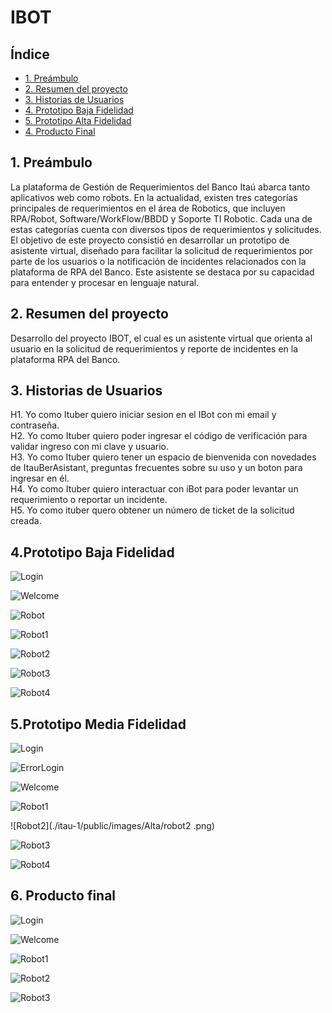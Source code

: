 # IBOT

## Índice

* [1. Preámbulo](#1-preámbulo)
* [2. Resumen del proyecto](#2-resumen-del-proyecto)
* [3. Historias de Usuarios](#3-historias-de-usuarios)
* [4. Prototipo Baja Fidelidad](#4-Prototipo-Baja-Fidelidad)
* [5. Prototipo Alta Fidelidad](#4-Prototipo-Alta-Fidelidad)
* [4. Producto Final](#4-Producto-Final)



## 1. Preámbulo
La plataforma de Gestión de Requerimientos del Banco Itaú abarca tanto aplicativos web como robots. En la actualidad, existen tres categorías principales de requerimientos en el área de Robotics, que incluyen RPA/Robot, Software/WorkFlow/BBDD y Soporte TI Robotic. Cada una de estas categorías cuenta con diversos tipos de requerimientos y solicitudes. El objetivo de este proyecto consistió en desarrollar un prototipo de asistente virtual, diseñado para facilitar la solicitud de requerimientos por parte de los usuarios o la notificación de incidentes relacionados con la plataforma de RPA del Banco. Este asistente se destaca por su capacidad para entender y procesar en lenguaje natural.



## 2. Resumen del proyecto
Desarrollo del proyecto IBOT, el cual   es  un asistente virtual que orienta al usuario en la solicitud de requerimientos y reporte de incidentes en la plataforma RPA del Banco.



## 3. Historias de Usuarios

H1. Yo como Ituber quiero iniciar sesion en el IBot con mi email y contraseña.      
H2. Yo como Ituber quiero poder ingresar el código de verificación para validar ingreso con mi clave y usuario.  
H3. Yo como Ituber quiero tener un espacio de bienvenida con novedades de ItauBerAsistant, preguntas frecuentes sobre su uso y un boton para ingresar en él.  
H4. Yo como Ituber quiero interactuar con iBot para poder levantar un requerimiento o reportar un incidente.  
H5. Yo como ituber quero obtener un número de ticket de la solicitud creada.  



## 4.Prototipo Baja Fidelidad


![Login](./itau-1/public/images/Baja/image1.png)    


![Welcome](./itau-1/public/images/Baja/image2.png)    


![Robot](./itau-1/public/images/Baja/image3.png)    


![Robot1](./itau-1/public/images/Baja/image4.png)    


![Robot2](./itau-1/public/images/Baja/image5.png)    


![Robot3](./itau-1/public/images/Baja/image6.png)    


![Robot4](./itau-1/public/images/Baja/image7.png)      



## 5.Prototipo Media Fidelidad  



![Login](./itau-1/public/images/Alta/login.png)    

 
![ErrorLogin](./itau-1/public/images/Alta/tarjetaError.png)    


![Welcome](./itau-1/public/images/Alta/welcome.png)    


![Robot1](./itau-1/public/images/Alta/robot1.png)    


![Robot2](./itau-1/public/images/Alta/robot2 .png)    


![Robot3](./itau-1/public/images/Alta/robot3.jpg)    


![Robot4](./itau-1/public/images/Alta/robot4.png)    



## 6. Producto final  

![Login](./itau-1/public/images/Proyecto/login.png)    


![Welcome](./itau-1/public/images/Proyecto/welcome.png)    


![Robot1](./itau-1/public/images/Proyecto/robot1.png)    


![Robot2](./itau-1/public/images/Proyecto/robot2.png)    


![Robot3](./itau-1/public/images/Proyecto/robot3.png)    
